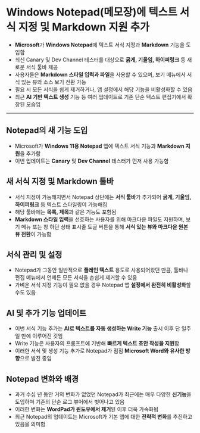 # Windows Notepad(메모장)에 텍스트 서식 지정 및 Markdown 지원 추가


* **Microsoft**가 **Windows Notepad**에 텍스트 서식 지정과 **Markdown** 기능을 도입함
* 최신 Canary 및 Dev Channel 테스터를 대상으로 **굵게, 기울임, 하이퍼링크** 등 새로운 서식 툴바 제공
* 사용자들은 **Markdown 스타일 입력과 파일**을 사용할 수 있으며, 보기 메뉴에서 서식 있는 뷰와 소스 보기 전환 가능
* 필요 시 모든 서식을 쉽게 제거하거나, 앱 설정에서 해당 기능을 비활성화할 수 있음
* 최근 **AI 기반 텍스트 생성** 기능 등 여러 업데이트로 기존 단순 텍스트 편집기에서 확장된 모습임

---

Notepad의 새 기능 도입
----------------

* Microsoft가 **Windows 11용 Notepad** 앱에 텍스트 서식 기능과 **Markdown 지원**을 추가함
* 이번 업데이트는 **Canary** 및 **Dev Channel** 테스터가 먼저 사용 가능함

새 서식 지정 및 Markdown 툴바
---------------------

* 서식 지정이 가능해지면서 Notepad 상단에는 **서식 툴바**가 추가되어 **굵게, 기울임, 하이퍼링크** 등 텍스트 스타일링이 가능해짐
* 해당 툴바에는 **목록, 제목**과 같은 기능도 포함됨
* **Markdown 스타일 입력**을 선호하는 사용자를 위해 마크다운 파일도 지원하며, 보기 메뉴 또는 창 하단 상태 표시줄 토글 버튼을 통해 **서식 있는 뷰와 마크다운 원본 뷰 전환**이 가능함

서식 관리 및 설정
----------

* Notepad가 그동안 일반적으로 **플레인 텍스트** 용도로 사용되어왔던 만큼, 툴바나 편집 메뉴에서 언제든 모든 서식을 손쉽게 제거할 수 있음
* 가벼운 서식 지정 기능이 필요 없을 경우 Notepad 앱 **설정에서 완전히 비활성화**할 수도 있음

AI 및 추가 기능 업데이트
---------------

* 이번 서식 기능 추가는 **AI로 텍스트를 자동 생성하는 Write 기능** 출시 이후 단 일주일 만에 이루어진 것임
* Write 기능은 사용자의 프롬프트에 기반해 **빠르게 텍스트 초안 작성을 지원**함
* 이러한 서식 및 생성 기능 추가로 Notepad가 점점 **Microsoft Word와 유사한 방향**으로 발전 중임

Notepad 변화와 배경
--------------

* 과거 수십 년 동안 거의 변화가 없었던 Notepad가 최근에는 매우 다양한 **신기능**을 도입하며 기존의 단순 로그 뷰어에서 벗어나고 있음
* 이러한 변화는 **WordPad가 윈도우에서 제거**된 이후 더욱 가속화됨
* 최근 Notepad의 업데이트는 Microsoft가 기본 앱에 대한 **전략적 변화**를 추진하고 있음을 의미함
